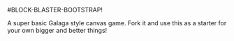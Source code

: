 #BLOCK-BLASTER-BOOTSTRAP!

A super basic Galaga style canvas game. Fork it and use this as a starter for your own bigger and better things!